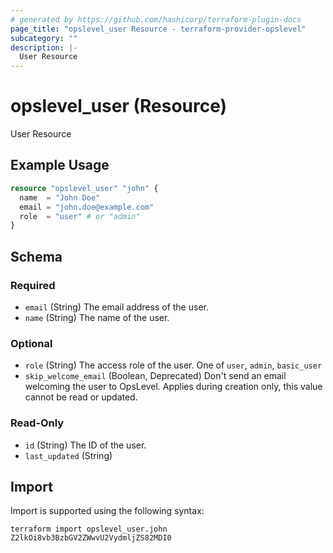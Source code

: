 ```yaml
---
# generated by https://github.com/hashicorp/terraform-plugin-docs
page_title: "opslevel_user Resource - terraform-provider-opslevel"
subcategory: ""
description: |-
  User Resource
---
```


# opslevel_user (Resource)

User Resource

## Example Usage

```terraform
resource "opslevel_user" "john" {
  name  = "John Doe"
  email = "john.doe@example.com"
  role  = "user" # or "admin"
}
```

<!-- schema generated by tfplugindocs -->
## Schema

### Required

- `email` (String) The email address of the user.
- `name` (String) The name of the user.

### Optional

- `role` (String) The access role of the user. One of `user`, `admin`, `basic_user`
- `skip_welcome_email` (Boolean, Deprecated) Don't send an email welcoming the user to OpsLevel. Applies during creation only, this value cannot be read or updated.

### Read-Only

- `id` (String) The ID of the user.
- `last_updated` (String)

## Import

Import is supported using the following syntax:

```shell
terraform import opslevel_user.john Z2lkOi8vb3BzbGV2ZWwvU2VydmljZS82MDI0
```
